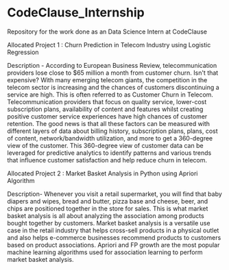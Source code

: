 # CodeClause_Internship

Repository for the work done as an Data Science Intern at CodeClause

Allocated Project 1 : Churn Prediction in Telecom Industry using Logistic Regression

Description - According to European Business Review, telecommunication providers lose close to $65 million a month from customer churn. Isn't that expensive? With many emerging telecom giants, the competition in the telecom sector is increasing and the chances of customers discontinuing a service are high. This is often referred to as Customer Churn in Telecom. Telecommunication providers that focus on quality service, lower-cost subscription plans, availability of content and features whilst creating positive customer service experiences have high chances of customer retention. The good news is that all these factors can be measured with different layers of data about billing history, subscription plans, plans, cost of content, network/bandwidth utilization, and more to get a 360-degree view of the customer. This 360-degree view of customer data can be leveraged for predictive analytics to identify patterns and various trends that influence customer satisfaction and help reduce churn in telecom.


Allocated Project 2 :  Market Basket Analysis in Python using Apriori Algorithm 

Description- Whenever you visit a retail supermarket, you will find that baby  diapers and wipes, bread and butter, pizza base and cheese, beer, and chips are positioned together in the store for sales. This is what market basket analysis is all about analyzing the association among products bought together by customers. Market basket analysis is a versatile use case in the retail industry that helps cross-sell products in a physical outlet and also helps e-commerce businesses recommend products to customers based on product associations. Apriori and FP growth are the most popular machine learning algorithms used for association learning to perform market basket analysis. 

